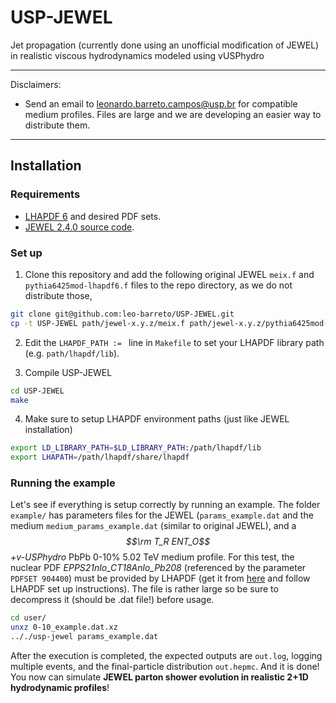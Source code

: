 # USP-JEWEL
Jet propagation (currently done using an unofficial modification of JEWEL) in realistic viscous hydrodynamics modeled using vUSPhydro

---

Disclaimers: 
- Send an email to leonardo.barreto.campos@usp.br for compatible medium profiles. Files are large and we are developing an easier way to distribute them.

---

## Installation 
### Requirements
- [LHAPDF 6](https://lhapdf.hepforge.org/install.html) and desired PDF sets.
- [JEWEL 2.4.0 source code](https://jewel.hepforge.org/downloads/).

### Set up
1. Clone this repository and add the following original JEWEL `meix.f` and `pythia6425mod-lhapdf6.f` files to the repo directory, as we do not distribute those,

```bash
git clone git@github.com:leo-barreto/USP-JEWEL.git
cp -t USP-JEWEL path/jewel-x.y.z/meix.f path/jewel-x.y.z/pythia6425mod-lhapdf6.f
```

2. Edit the `LHAPDF_PATH := ` line in `Makefile` to set your LHAPDF library path (e.g. `path/lhapdf/lib`).

3. Compile USP-JEWEL

```bash
cd USP-JEWEL
make
```

4. Make sure to setup LHAPDF environment paths (just like JEWEL installation)

```bash
export LD_LIBRARY_PATH=$LD_LIBRARY_PATH:/path/lhapdf/lib
export LHAPATH=/path/lhapdf/share/lhapdf
```

### Running the example
Let's see if everything is setup correctly by running an example. The folder `example/` has parameters files for the JEWEL (`params_example.dat` and the medium `medium_params_example.dat` (similar to original JEWEL), and a *$$\rm T_R ENT_O$$+v-USPhydro* PbPb 0-10% 5.02 TeV medium profile. For this test, the nuclear PDF *EPPS21nlo_CT18Anlo_Pb208* (referenced by the parameter `PDFSET 904400`) must be provided by LHAPDF (get it from [here](https://lhapdf.hepforge.org/pdfsets.html) and follow LHAPDF set up instructions). The file is rather large so be sure to decompress it (should be .dat file!) before usage. 

```bash
cd user/
unxz 0-10_example.dat.xz
.././usp-jewel params_example.dat
```

After the execution is completed, the expected outputs are `out.log`, logging multiple events, and the final-particle distribution `out.hepmc`. And it is done! You now can simulate **JEWEL parton shower evolution in realistic 2+1D hydrodynamic profiles**!
